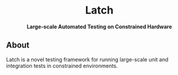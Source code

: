 <div align="center">
  <h1>Latch</h1>

  <p>
    <strong>Large-scale Automated Testing on Constrained Hardware</strong>
  </p>

</div>

## About

Latch is a novel testing framework for running large-scale unit and integration tests in constrained environments.
